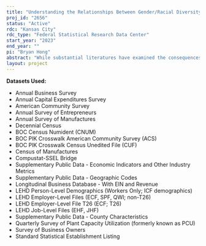 ```yaml
---
title: "Understanding the Relationships Between Gender/Racial Diversity, Management Practices, and Organizational Performance"
proj_id: "2656"
status: "Active"
rdc: "Kansas City"
rdc_type: "Federal Statistical Research Data Center"
start_year: "2023"
end_year: ""
pi: "Bryan Hong"
abstract: "While substantial literatures have examined the consequences of gender and ethnic diversity within organizations, little is known about how business owners may predict diversity outcomes, as well as their effects at the organizational level.  In this study, I examine how diversity at the business owner level may be related to employee diversity, and how their interaction may predict organizational performance outcomes. Using data from O*NET, I also examine how job characteristics (e.g., skill requirements, tasks) may moderate the relationship between differences in business owner/employee race/gender and employee departures. Collectively, these analyses will provide insight into the mechanisms through which diversity is shaped and the extent to which organizational diversity affects measures of firm productivity. The primary datasets used for analysis are the Longitudinal Employer-Household Dynamics (LEHD), American Community Survey (ACS), Survey of Business Owners (SBO), and Annual Business Survey (ABS)."
layout: project
---
```


**Datasets Used:**

  - Annual Business Survey 
  - Annual Capital Expenditures Survey 
  - American Community Survey 
  - Annual Survey of Entrepreneurs 
  - Annual Survey of Manufactures 
  - Decennial Census 
  - BOC Census Numident (CNUM) 
  - BOC PIK Crosswalk American Community Survey (ACS) 
  - BOC PIK Crosswalk Census Unedited File (CUF) 
  - Census of Manufactures 
  - Compustat-SSEL Bridge 
  - Supplementary Public Data - Economic Indicators and Other Industry Metrics 
  - Supplementary Public Data - Geographic Codes 
  - Longitudinal Business Database - With EIN and Revenue 
  - LEHD Person-Level Demographics (Workers Only; ICF demographics) 
  - LEHD Employer-Level Files (ECF, SPF, QWI; non-T26) 
  - LEHD Employer-Level File T26 (ECF; T26) 
  - LEHD Job-Level Files (EHF, JHF) 
  - Supplementary Public Data - County Characteristics 
  - Quarterly Survey of Plant Capacity Utilization (formerly known as PCU) 
  - Survey of Business Owners 
  - Standard Statistical Establishment Listing 

